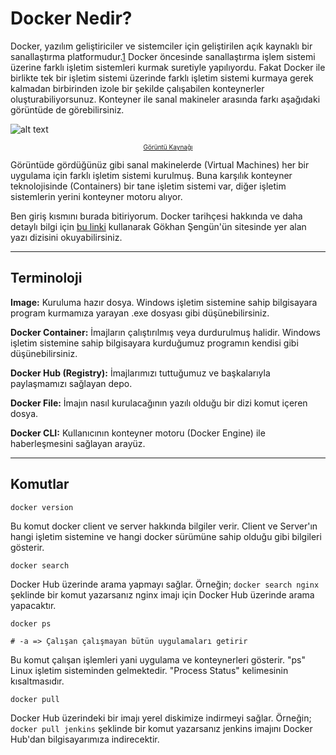 # Docker Nedir?
Docker, yazılım geliştiriciler ve sistemciler için geliştirilen açık kaynaklı bir sanallaştırma platformudur.[1]
Docker öncesinde sanallaştırma işlem sistemi üzerine farklı işletim sistemleri kurmak suretiyle yapılıyordu. Fakat Docker ile birlikte tek bir işletim sistemi üzerinde farklı işletim sistemi kurmaya gerek kalmadan birbirinden izole bir şekilde çalışabilen konteynerler oluşturabiliyorsunuz. Konteyner ile sanal makineler arasında farkı aşağıdaki görüntüde de görebilirsiniz. 

![alt text](https://blogs.bmc.com/wp-content/uploads/2018/07/containers-vs-virtual-machines.jpg "Sanal Makineler vs Konteyner")

<div align="center" style="font-size:10px">
<a href="https://www.bmc.com/blogs/containers-vs-virtual-machines/" target=_blank>Görüntü Kaynağı</a>
</div>

Görüntüde gördüğünüz gibi sanal makinelerde (Virtual Machines) her bir uygulama için farklı işletim sistemi kurulmuş. Buna karşılık konteyner teknolojisinde (Containers) bir tane işletim sistemi var, diğer işletim sistemlerin yerini konteyner motoru alıyor. 

Ben giriş kısmını burada bitiriyorum. Docker tarihçesi hakkında ve daha detaylı bilgi için [bu linki](https://gokhansengun.com/docker-nedir-nasil-calisir-nerede-kullanilir/) kullanarak Gökhan Şengün'ün sitesinde yer alan yazı dizisini okuyabilirsiniz. 
***

## Terminoloji

**Image:** Kuruluma hazır dosya. Windows işletim sistemine sahip bilgisayara program kurmamıza yarayan .exe dosyası gibi düşünebilirsiniz.

**Docker Container:** İmajların çalıştırılmış veya durdurulmuş halidir. Windows işletim sistemine sahip bilgisayara kurduğumuz programın kendisi gibi düşünebilirsiniz. 

**Docker Hub (Registry):** İmajlarımızı tuttuğumuz ve başkalarıyla paylaşmamızı sağlayan depo. 

**Docker File:** İmajın nasıl kurulacağının yazılı olduğu bir dizi komut içeren dosya.

**Docker CLI:** Kullanıcının konteyner motoru (Docker Engine) ile haberleşmesini sağlayan arayüz.

***
## Komutlar

```
docker version
```
Bu komut docker client ve server hakkında bilgiler verir. Client ve Server'ın hangi işletim sistemine ve hangi docker sürümüne sahip olduğu gibi bilgileri gösterir.

```
docker search
```
Docker Hub üzerinde arama yapmayı sağlar. Örneğin; `docker search nginx` şeklinde bir komut yazarsanız nginx imajı için Docker Hub üzerinde arama yapacaktır.

```
docker ps

# -a => Çalışan çalışmayan bütün uygulamaları getirir
```
Bu komut çalışan işlemleri yani uygulama ve konteynerleri gösterir. "ps" Linux işletim sisteminden gelmektedir. "Process Status" kelimesinin kısaltmasıdır. 

```
docker pull
```
Docker Hub üzerindeki bir imajı yerel diskimize indirmeyi sağlar. Örneğin; `docker pull jenkins` şeklinde bir komut yazarsanız jenkins imajını  Docker Hub'dan bilgisayarımıza indirecektir.



[1]: https://www.emrealadag.com/docker-nedir.html
